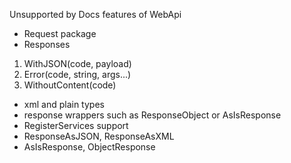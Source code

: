 Unsupported by Docs features of WebApi

- Request package
- Responses
 1. WithJSON(code, payload)
 2. Error(code, string, args...)
 3. WithoutContent(code)
- xml and plain types
- response wrappers such as ResponseObject or AsIsResponse
- RegisterServices support
- ResponseAsJSON, ResponseAsXML
- AsIsResponse, ObjectResponse
